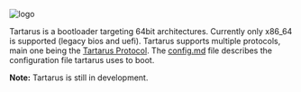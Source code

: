 ![logo](https://files.elysium-os.org/brand/tartarus/banner.png)

Tartarus is a bootloader targeting 64bit architectures. Currently only x86_64 is supported (legacy bios and uefi). Tartarus supports multiple protocols, main one being the [Tartarus Protocol](./protocol.md). The [config.md](./config.md) file describes the configuration file tartarus uses to boot.

**Note:** Tartarus is still in development.
